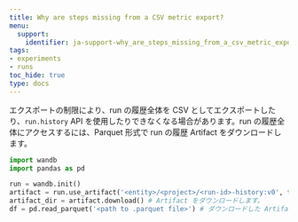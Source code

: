 ```yaml
---
title: Why are steps missing from a CSV metric export?
menu:
  support:
    identifier: ja-support-why_are_steps_missing_from_a_csv_metric_export
tags:
- experiments
- runs
toc_hide: true
type: docs
---
```


エクスポートの制限により、run の履歴全体を CSV としてエクスポートしたり、`run.history` API を使用したりできなくなる場合があります。run の履歴全体にアクセスするには、Parquet 形式で run の履歴 Artifact をダウンロードします。

```python
import wandb
import pandas as pd

run = wandb.init()
artifact = run.use_artifact('<entity>/<project>/<run-id>-history:v0', type='wandb-history') # Artifact を使用して、run の履歴にアクセスします。
artifact_dir = artifact.download() # Artifact をダウンロードします。
df = pd.read_parquet('<path to .parquet file>') # ダウンロードした Artifact から pandas DataFrame を作成します。
```
